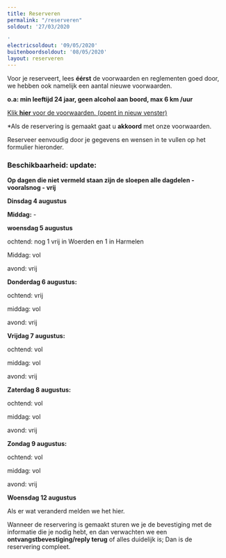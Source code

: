 ```yaml
---
title: Reserveren
permalink: "/reserveren"
soldout: '27/03/2020

'
electricsoldout: '09/05/2020'
buitenboordsoldout: '08/05/2020'
layout: reserveren
---
```


Voor je reserveert, lees **éérst** de voorwaarden en reglementen goed door,   
we hebben ook namelijk een aantal nieuwe voorwaarden.

**o.a: min leeftijd 24 jaar, geen alcohol aan boord, max 6 km /uur**

[Klik **hier** voor de voorwaarden. (opent in nieuw venster)](http://descheepsjongens.nl/voorwaarden)

*Als de reservering is gemaakt gaat u **akkoord** met onze voorwaarden.

Reserveer eenvoudig door je gegevens en wensen in te vullen op het formulier hieronder.

### Beschikbaarheid: update:
 

**Op dagen die niet vermeld staan
 zijn de sloepen alle dagdelen - vooralsnog - vrij**


**Dinsdag 4 augustus**

**Middag:**  -

**woensdag 5 augustus** 

ochtend: nog 1 vrij in Woerden en 1 in Harmelen 

Middag: vol

avond: vrij 

**Donderdag 6 augustus:**

ochtend:  vrij

middag: vol

avond: vrij


**Vrijdag 7 augustus:**

ochtend: vol

middag: vol 

avond: vrij

**Zaterdag 8 augustus:**

ochtend: vol 

middag: vol

avond: vrij

**Zondag 9 augustus:** 

ochtend: vol

middag: vol 

avond: vrij

**Woensdag 12 augustus**



Als er wat veranderd melden we het hier.

Wanneer de reservering is gemaakt sturen we je de bevestiging met de informatie die je nodig hebt, en dan verwachten we een **ontvangstbevestiging/reply terug** of alles duidelijk is; Dan is de reservering compleet.